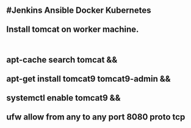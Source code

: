<br>#Jenkins Ansible Docker Kubernetes </br>
<br>Install tomcat on worker machine.</br>
----------------------------------------------
<br>apt-cache search tomcat &&</br>
<br>apt-get install tomcat9 tomcat9-admin &&</br>
<br>systemctl enable tomcat9 &&</br>
<br>ufw allow from any to any port 8080 proto tcp</br>
----------------------------------------------

